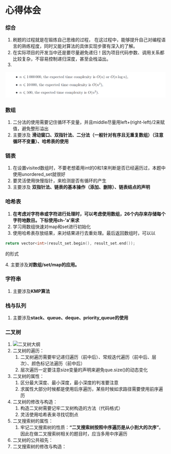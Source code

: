 # 心得体会

### 综合

1. 刷题的过程就是在锻炼自己思维的过程， 在这过程中，能够提升自己对编程语言的熟练程度，同时又能对算法的具体实现步骤有深入的了解。
2. 在实际项目的开发当中还是要尽量避免递归！因为项目代码参数、调用关系都比较复杂，不容易控制递归深度，甚至会栈溢出。
3.

![Time Complexity](<.gitbook/assets/1 (1).png>)

### 数组

1. 二分法的使用需要记住循环不变量，并且middle尽量用left+(right-left)/2来赋值，避免整形溢出
2. 主要涉及 **滑动窗口、双指针法、二分法（一般针对有序且无重复数组）（注意循环不变量）、哈希表的使用**

### 链表

1. 在设置visited数组时，不要老想着用int的0和1来判断是否已经遍历过，本题中使用unordered\_set就很好
2. 要灵活使用快慢指针，来检测是否有循环的产生
3. 主要涉及 **双指针法、链表的基本操作（添加、删除）、链表结点的声明**

### 哈希表

1. **在考虑对字符串或字符进行处理时，可以考虑使用数组，26个内存来存储每个字符地数目。下标使用ch-'a'来求**
2. 学习用数组快速对map和set进行初始化
3. 使用哈希表存放结果，来对结果进行去重处理。最后返回数组时，可以以

```cpp
return vector<int>(result_set.begin(), result_set.end());
```

&#x20;      的形式

4\.  主要涉及**对数组/set/map的应用。**

### **字符串**

1. 主要涉及**KMP算法**

### 栈与队列

1. 主要涉及**stack、queue、deque、priority\_queue的使用**

### 二叉树

1. ![二叉树大纲](https://camo.githubusercontent.com/05f375896b965b6c1b2ead25c838b5b3385d18a112878d8e9d3dabacaf2cce8f/68747470733a2f2f696d672d626c6f672e6373646e696d672e636e2f32303231303231393139303830393435312e706e67)
2. 二叉树的遍历：
   1. 二叉树遍历需要牢记递归遍历（前中后）、常规迭代遍历（前中后、层次）、颜色标记法遍历（前中后）
   2. 层次遍历一定要注意size变量的声明来避免que.size()的动态变化
3. 二叉树的属性：
   1. 区分最大深度、最小深度，最小深度的判准要注意
   2. 求属性大部分时候都是使用后序遍历，某些时候如求路径需要使用前序遍历
4. 二叉树的修改与构造：
   1. 构造二叉树需要记牢二叉树构造的方法（代码格式）
   2. 灵活使用哈希表来寻找切割点
5. 二叉搜索树的属性：
   1. 牢记二叉搜索树的性质：**“二叉搜索树按照中序遍历是从小到大的次序”**。因此在做二叉搜索树相关的题目时，应当多用中序遍历
6. 二叉树的公共祖先：
7. 二叉搜索树的修改与构造：
